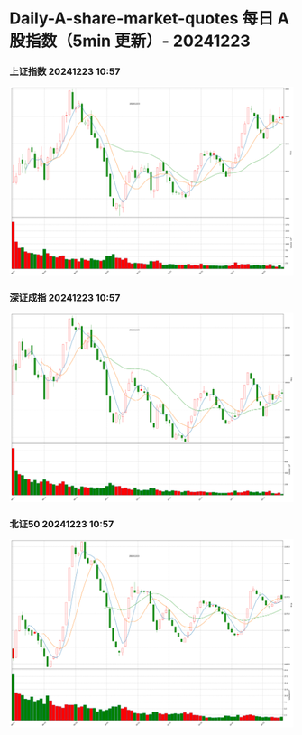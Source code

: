 
# Daily-A-share-market-quotes 每日 A 股指数（5min 更新）- 20241223

### 上证指数 20241223 10:57
![](./fig/2024/12/20241223-sh000001.png)

### 深证成指 20241223 10:57
![](./fig/2024/12/20241223-sz399001.png)

### 北证50 20241223 10:57
![](./fig/2024/12/20241223-bj899050.png)
